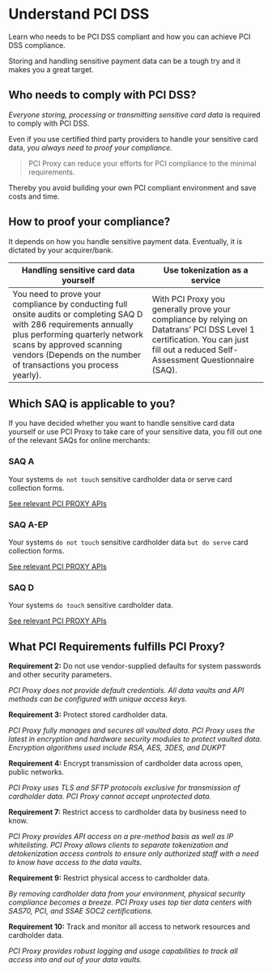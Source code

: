 # Understand PCI DSS

Learn who needs to be PCI DSS compliant and how you can achieve PCI DSS compliance.

Storing and handling sensitive payment data can be a tough try and it makes you a great target. 

## Who needs to comply with PCI DSS?

*Everyone storing, processing or transmitting sensitive card data* is required to comply with PCI DSS.

Even if you use certified third party providers to handle your sensitive card data, *you always need to proof your compliance.* 

> PCI Proxy can reduce your efforts for PCI compliance to the minimal requirements. 

Thereby you avoid building your own PCI compliant environment and save costs and time.


## How to proof your compliance?

It depends on how you handle sensitive payment data. Eventually, it is dictated by your acquirer/bank.

| Handling sensitive card data yourself | Use tokenization as a service |
| -- | -- |
| You need to prove your compliance by conducting full onsite audits or completing SAQ D with 286 requirements annually plus performing quarterly network scans by approved scanning vendors (Depends on the number of transactions you process yearly). | With PCI Proxy you generally prove your compliance by relying on Datatrans’ PCI DSS Level 1 certification. You can just fill out a reduced Self-Assessment Questionnaire (SAQ).  |
 



## Which SAQ is applicable to you?

If you have decided whether you want to handle sensitive card data yourself or use PCI Proxy to take care of your sensitive data, you fill out one of the relevant SAQs for online merchants:


### SAQ A
Your systems ```do not touch``` sensitive cardholder data or serve card collection forms.

[See relevant PCI PROXY APIs](collect_payment_data.html)


### SAQ A-EP
Your systems ```do not touch``` sensitive cardholder data ```but do serve``` card collection forms.

[See relevant PCI PROXY APIs](collect_payment_data.html)

### SAQ D
Your systems ```do touch``` sensitive cardholder data.

[See relevant PCI PROXY APIs](collect_payment_data.html)

## What PCI Requirements fulfills PCI Proxy?

**Requirement 2:** Do not use vendor-supplied defaults for system passwords and other security parameters.

*PCI Proxy does not provide default credentials. All data vaults and API methods can be configured with unique access keys.*

**Requirement 3:** Protect stored cardholder data.

*PCI Proxy fully manages and secures all vaulted data. PCI Proxy uses the latest in encryption and hardware security modules to protect vaulted data. Encryption algorithms used include RSA, AES, 3DES, and DUKPT*

**Requirement 4:** Encrypt transmission of cardholder data across open, public networks.

*PCI Proxy uses TLS and SFTP protocols exclusive for transmission of cardholder data. PCI Proxy cannot accept unprotected data.*

**Requirement 7:** Restrict access to cardholder data by business need to know.

*PCI Proxy provides API access on a pre-method basis as well as IP whitelisting. PCI Proxy allows clients to separate tokenization and detokenization access controls to ensure only authorized staff with a need to know have access to the data vaults.*


**Requirement 9:** Restrict physical access to cardholder data.

*By removing cardholder data from your environment, physical security compliance becomes a breeze.
PCI Proxy uses top tier data centers with SAS70, PCI, and SSAE SOC2 certifications.*

**Requirement 10:** Track and monitor all access to network resources and cardholder data.

*PCI Proxy provides robust logging and usage capabilities to track all access into and out of your data vaults.*
